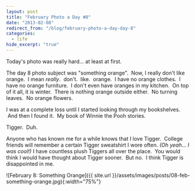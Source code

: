 ```yaml
---
layout: post
title: "February Photo a Day #8"
date: "2013-02-08"
redirect_from: "/blog/february-photo-a-day-day-8"
categories:
  - life
hide_excerpt: "true"
---
```


Today's photo was really hard... at least at first.

The day 8 photo subject was "something orange".  Now, I really don't like orange.  I mean _really_.  don't.  like.  orange.  I have no orange clothes.  I have no orange furniture.  I don't even have oranges in my kitchen.  On top of it all, it is winter.  There is nothing orange outside either.  No turning leaves.  No orange flowers.

I was at a complete loss until I started looking through my bookshelves.  And then I found it.  My book of Winnie the Pooh stories.

Tigger.  Duh.

Anyone who has known me for a while knows that I love Tigger.  College friends will remember a certain Tigger sweatshirt I wore often. _(Oh yeah... I was cool!)_ I have countless plush Tiggers all over the place.  You would think I would have thought about Tigger sooner.  But no.  I think Tigger is disappointed in me.

![February 8: Something Orange]({{ site.url }}/assets/images/posts/08-feb-something-orange.jpg){:width="75%"}
